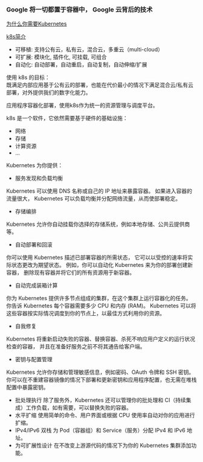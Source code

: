 ### Google 将一切都置于容器中， Google 云背后的技术
[为什么你需要Kubernetes](read://https_zhuanlan.zhihu.com/?url=https%3A%2F%2Fzhuanlan.zhihu.com%2Fp%2F29232090)

[k8s简介](https://kubernetes.io/zh-cn/docs/home/supported-doc-versions/)

- 可移植: 支持公有云，私有云，混合云，多重云（multi-cloud）
- 可扩展: 模块化, 插件化, 可挂载, 可组合
- 自动化: 自动部署，自动重启，自动复制，自动伸缩/扩展

使用 k8s 的目标：\
既满足内部应用基于公有云的部署，也能在代价最小的情况下满足混合云/私有云部署，对外提供我们的数字化能力。

应用程序容器化部署，使用k8s作为统一的资源管理与调度平台。

k8s 是一个软件，它依然需要基于硬件的基础设施：
- 网络
- 存储
- 计算资源
- ...

Kubernetes 为你提供：

- 服务发现和负载均衡

Kubernetes 可以使用 DNS 名称或自己的 IP 地址来暴露容器。 如果进入容器的流量很大， Kubernetes 可以负载均衡并分配网络流量，从而使部署稳定。

- 存储编排

Kubernetes 允许你自动挂载你选择的存储系统，例如本地存储、公共云提供商等。

- 自动部署和回滚

你可以使用 Kubernetes 描述已部署容器的所需状态， 它可以以受控的速率将实际状态更改为期望状态。 例如，你可以自动化 Kubernetes 来为你的部署创建新容器， 删除现有容器并将它们的所有资源用于新容器。

- 自动完成装箱计算

你为 Kubernetes 提供许多节点组成的集群，在这个集群上运行容器化的任务。 你告诉 Kubernetes 每个容器需要多少 CPU 和内存 (RAM)。 Kubernetes 可以将这些容器按实际情况调度到你的节点上，以最佳方式利用你的资源。

- 自我修复

Kubernetes 将重新启动失败的容器、替换容器、杀死不响应用户定义的运行状况检查的容器， 并且在准备好服务之前不将其通告给客户端。

- 密钥与配置管理

Kubernetes 允许你存储和管理敏感信息，例如密码、OAuth 令牌和 SSH 密钥。 你可以在不重建容器镜像的情况下部署和更新密钥和应用程序配置，也无需在堆栈配置中暴露密钥。

- 批处理执行 除了服务外，Kubernetes 还可以管理你的批处理和 CI（持续集成）工作负载，如有需要，可以替换失败的容器。
- 水平扩缩 使用简单的命令、用户界面或根据 CPU 使用率自动对你的应用进行扩缩。
- IPv4/IPv6 双栈 为 Pod（容器组）和 Service（服务）分配 IPv4 和 IPv6 地址。
- 为可扩展性设计 在不改变上游源代码的情况下为你的 Kubernetes 集群添加功能。